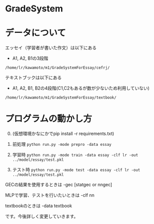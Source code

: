 # GradeSystem

# データについて
エッセイ（学習者が書いた作文）は以下にある

- A1, A2, B1の3段階

`/home/lr/kawamoto/m1/GradeSystemForEssay/cefrj/`

テキストブックは以下にある

- A1, A2, B1, B2の4段階(C1,C2もあるが数が少ないため利用していない)

`/home/lr/kawamoto/m1/GradeSystemForEssay/textbook/`

# プログラムの動かし方

0. (仮想環境かなにかでpip install -r requirements.txt)


1. 前処理  `python run.py -mode prepro -data essay`
   

2. 学習時   `python run.py -mode train -data essay -clf lr -out ../model/essay/test.pkl`


3. テスト時  `python run.py -mode test -data essay -clf lr -out ../model/essay/test.pkl`

GECの結果を使用するときは -gec [statgec or nngec]

MLPで学習、テストを行いたいときは -clf nn

textbookのときは -data textbook

です。今後詳しく変更していきます。